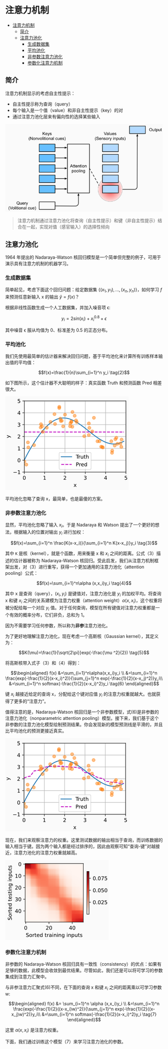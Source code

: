 # 注意力机制

- [注意力机制](#注意力机制)
  - [简介](#简介)
  - [注意力池化](#注意力池化)
    - [生成数据集](#生成数据集)
    - [平均池化](#平均池化)
    - [非参数注意力池化](#非参数注意力池化)
    - [参数化注意力机制](#参数化注意力机制)

## 简介

注意力机制显示的考虑自主性提示：

- 自主性提示称为查询（query）
- 每个输入是一个值（value）和非自主性提示（key）的对
- 通过注意力池化层来有偏向性的选择某些输入

![](images/2022-08-05-13-07-05.png)

> 注意力机制通过注意力池化将查询（自主性提示）和键（非自主性提示）结合在一起，实现对值（感官输入）的选择性倾向

## 注意力池化

1964 年提出的 Nadaraya-Watson 核回归模型是一个简单但完整的例子，可用于演示具有注意力机制的机器学习。

### 生成数据集

简单起见，考虑下面这个回归问题：给定数据集 $\{(x_1,y_1),...,(x_n,y_n)\}$，如何学习 $f$ 来预测任意新输入 x 的输出 $\hat{y}=f(x)$？

根据非线性函数生成一个人工数据集，并加入噪音项 ϵ:

$$y_i=2sin(x_i)+x_i^{0.8}+\epsilon \tag{1}$$

其中噪音 ϵ 服从均值为 0、标准差为 0.5 的正态分布。

### 平均池化

我们先使用最简单的估计器来解决回归问题，基于平均池化来计算所有训练样本输出值的平均值：

$$f(x)=\frac{1}{n}\sum_{i=1}^n y_i \tag{2}$$

如下图所示，这个估计器不大聪明的样子：真实函数 Truth 和预测函数 Pred 相差很大。

![](images/2022-02-22-18-55-47.png)

平均池化忽略了查询 x，最简单，也是最傻的方案。

### 非参数注意力池化

显然，平均池化忽略了输入 $x_i$。于是 Nadaraya 和 Watson 提出了一个更好的想法，根据输入的位置对输出 $y_i$ 进行加权：

$$f(x)=\sum_{i=1}^n \frac{K(x-x_i)}{\sum_{i=1}^n K(x-x_j)}y_i \tag{3}$$

其中 `K` 是核（kernel），就是个函数，用来衡量 x 和 $x_i$ 之间的距离。公式（3）描述的估计器被称为 Nadaraya-Watson 核回归。受此启发，我们从注意力机制框架出发，对（3）进行重写，获得一个更加通用的注意力池化（attention pooling）公式：

$$f(x)=\sum_{i=1}^n\alpha (x,x_i)y_i \tag{4}$$

其中 x 是查询（query），$(x_i, y_i)$ 是键值对，注意力池化是 $y_i$ 的加权平均。将查询 x 和键 $x_i$ 之间的关系建模为注意力权重（attention weight）$\alpha (x,x_i)$，这个权重将被分配给每一个对应 $y_i$ 值。对于任何查询，模型在所有键值对注意力权重都是一个有效的概率分布，它们非负，总和为 1。

因为不需要学习任何参数，所以称为**非参**注意力池化。

为了更好地理解注意力池化，现在考虑一个高斯核（Gaussian kernel），其定义为：

$$K(\mu)=\frac{1}{\sqrt{2\pi}}exp(-\frac{\mu ^2}{2}) \tag{5}$$

将高斯核带入式子（3）和（4）得到：

$$\begin{aligned}
f(x) &=\sum_{i=1}^n\alpha(x,x_i)y_i \\
     &=\sum_{i=1}^n \frac{exp(-\frac{1}{2}(x-x_i)^2)}{\sum_{j=1}^n exp(-\frac{1}{2}(x-x_j)^2)}y_i\\
     &=\sum_{i=1}^n softmax(-\frac{1}{2}(x-x_i)^2)y_i \tag{6}
\end{aligned}$$

键 $x_i$ 越接近给定的查询 x，分配给这个键对应值 $y_i$ 的注意力权重就越大。也就获得了更多的“注意力”。

值得注意的是，Nadaraya-Watson 核回归是一个非参数模型，式(6)是非参数的注意力池化（nonparametric attention pooling）模型。接下来，我们基于这个非参数的注意力池化模型绘制预测结果。你会发现新的模型预测线是平滑的，并且比平均池化的预测更接近真实。

![](images/2022-02-23-09-14-00.png)

现在，我们来观察注意力的权重。这里测试数据的输出相当于查询，而训练数据的输入相当于键。因为两个输入都是经过排序的，因此由观察可知“查询-键”对越接近，注意力池化的注意力权重就越高。

![](images/2022-02-23-09-18-45.png)

### 参数化注意力机制

非参数的 Nadaraya-Watson 核回归具有一致性（consistency）的优点：如果有足够的数据，此模型会收敛到最优结果。尽管如此，我们还是可以将可学习的参数集成到注意力汇聚中。

与非参注意力汇聚式(6)不同，在下面的查询 x 和键 $x_i$ 之间的距离乘以可学习参数 w:

$$\begin{aligned}
f(x) &= \sum_{i=1}^n \alpha (x,x_i)y_i \\
     &=\sum_{i=1}^n \frac{exp(-\frac{1}{2}((x-x_i)w)^2)}{\sum_{j=1}^n exp(-\frac{1}{2}((x-x_j)w)^2)}y_i\\
     &=\sum_{i=1}^n softmax(-\frac{1}{2}(x-x_i)^2)y_i \tag{7}
\end{aligned}$$

这里 $\alpha (x,x_i)$ 是注意力权重。

下面，我们通过训练这个模型（7）来学习注意力池化的参数。
